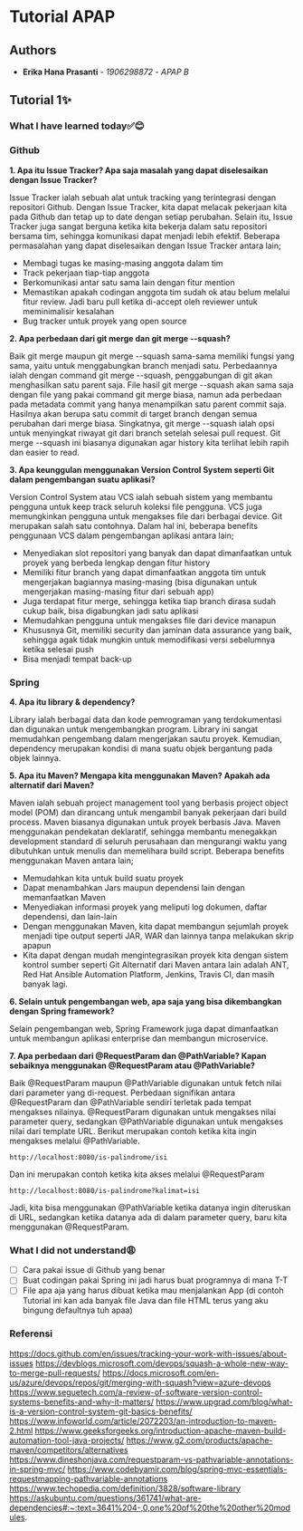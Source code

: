 # Tutorial APAP

## Authors

* **Erika Hana Prasanti** - *1906298872* - *APAP B*

## Tutorial 1✨

### What I have learned today✅😊

### Github

**1. Apa itu Issue Tracker? Apa saja masalah yang dapat diselesaikan dengan Issue Tracker?**

Issue Tracker ialah sebuah alat untuk tracking yang terintegrasi dengan repositori Github. Dengan Issue Tracker, kita dapat melacak pekerjaan kita pada Github dan tetap up to date dengan setiap perubahan. Selain itu, Issue Tracker juga sangat berguna ketika kita bekerja dalam satu repositori bersama tim, sehingga komunikasi dapat menjadi lebih efektif. Beberapa permasalahan yang dapat diselesaikan dengan Issue Tracker antara lain;
- Membagi tugas ke masing-masing anggota dalam tim
- Track pekerjaan tiap-tiap anggota
- Berkomunikasi antar satu sama lain dengan fitur mention
- Memastikan apakah codingan anggota tim sudah ok atau belum melalui fitur review. Jadi baru pull ketika di-accept oleh reviewer untuk meminimalisir kesalahan
- Bug tracker untuk proyek yang open source

**2. Apa perbedaan dari git merge dan git merge --squash?**

Baik git merge maupun git merge --squash sama-sama memiliki fungsi yang sama, yaitu untuk menggabungkan branch menjadi satu. Perbedaannya ialah dengan command git merge --squash, penggabungan di git akan menghasilkan satu parent saja. File hasil git merge --squash akan sama saja dengan file yang pakai command git merge biasa, namun ada perbedaan pada metadata commit yang hanya menampilkan satu parent commit saja. Hasilnya akan berupa satu commit di target branch dengan semua perubahan dari merge biasa. Singkatnya, git merge --squash ialah opsi untuk menyingkat riwayat git dari branch setelah selesai pull request. Git merge --squash ini biasanya digunakan agar history kita terlihat lebih rapih dan easier to  read.

**3. Apa keunggulan menggunakan Version Control System seperti Git dalam pengembangan suatu aplikasi?**

Version Control System atau VCS ialah sebuah sistem yang membantu pengguna untuk keep track seluruh koleksi file pengguna. VCS juga memungkinkan pengguna untuk mengakses file dari berbagai device. Git merupakan salah satu contohnya. Dalam hal ini, beberapa benefits penggunaan VCS dalam pengembangan aplikasi antara lain;
- Menyediakan slot repositori yang banyak dan dapat dimanfaatkan untuk proyek yang berbeda lengkap dengan fitur history
- Memiliki fitur branch yang dapat dimanfaatkan anggota tim untuk mengerjakan bagiannya masing-masing (bisa digunakan untuk mengerjakan masing-masing fitur dari sebuah app)
- Juga terdapat fitur merge, sehingga ketika tiap branch dirasa sudah cukup baik, bisa digabungkan jadi satu aplikasi
- Memudahkan pengguna untuk mengakses file dari device manapun
- Khususnya Git, memiliki security dan jaminan data assurance yang baik, sehingga agak tidak mungkin untuk memodifikasi versi sebelumnya ketika selesai push
- Bisa menjadi tempat back-up

### Spring
**4. Apa itu library & dependency?**

Library ialah berbagai data dan kode pemrograman yang terdokumentasi dan digunakan untuk mengembangkan program. Library ini sangat memudahkan pengembang dalam mengerjakan sautu proyek. Kemudian, dependency merupakan kondisi di mana suatu objek bergantung pada objek lainnya.

**5. Apa itu Maven? Mengapa kita menggunakan Maven? Apakah ada alternatif dari Maven?**

Maven ialah sebuah project management tool yang berbasis project object model (POM) dan dirancang untuk mengambil banyak pekerjaan dari build process. Maven biasanya digunakan untuk proyek berbasis Java. Maven menggunakan pendekatan deklaratif, sehingga membantu menegakkan development standard di seluruh perusahaan dan mengurangi waktu yang dibutuhkan untuk menulis dan memelihara build script. Beberapa benefits menggunakan Maven antara lain;
- Memudahkan kita untuk build suatu proyek
- Dapat menambahkan Jars maupun dependensi lain dengan memanfaatkan Maven
- Menyediakan informasi proyek yang meliputi log dokumen, daftar dependensi, dan lain-lain
- Dengan menggunakan Maven, kita dapat membangun sejumlah proyek menjadi tipe output seperti JAR, WAR dan lainnya tanpa melakukan skrip apapun
- Kita dapat dengan mudah mengintegrasikan proyek kita dengan sistem kontrol sumber seperti Git
Alternatif dari Maven antara lain adalah ANT, Red Hat Ansible Automation Platform, Jenkins, Travis CI, dan masih banyak lagi.

**6. Selain untuk pengembangan web, apa saja yang bisa dikembangkan dengan Spring framework?**

Selain pengembangan web, Spring Framework juga dapat dimanfaatkan untuk membangun aplikasi enterprise dan membangun microservice.

**7. Apa perbedaan dari @RequestParam dan @PathVariable? Kapan sebaiknya menggunakan @RequestParam atau @PathVariable?**

Baik @RequestParam maupun @PathVariable digunakan untuk fetch nilai dari parameter yang di-request. Perbedaan signifikan antara @RequestParam dan @PathVariable sendiri terletak pada tempat mengakses nilainya. @RequestParam digunakan untuk mengakses nilai parameter query, sedangkan @PathVariable digunakan untuk mengakses nilai dari template URL. 
Berikut merupakan contoh ketika kita ingin mengakses melalui @PathVariable.

`http://localhost:8080/is-palindrome/isi`

Dan ini merupakan contoh ketika kita akses melalui @RequestParam

`http://localhost:8080/is-palindrome?kalimat=isi`

Jadi, kita bisa menggunakan @PathVariable ketika datanya ingin diteruskan di URL, sedangkan ketika datanya ada di dalam parameter query, baru kita menggunakan @RequestParam.


### What I did not understand😩
- [ ] Cara pakai issue di Github yang benar
- [ ] Buat codingan pakai Spring ini jadi harus buat programnya di mana T-T
- [ ] File apa aja yang harus dibuat ketika mau menjalankan App (di contoh Tutorial ini kan ada banyak file Java dan file HTML terus yang aku bingung defaultnya tuh apaa)

### Referensi
https://docs.github.com/en/issues/tracking-your-work-with-issues/about-issues
https://devblogs.microsoft.com/devops/squash-a-whole-new-way-to-merge-pull-requests/
https://docs.microsoft.com/en-us/azure/devops/repos/git/merging-with-squash?view=azure-devops
https://www.seguetech.com/a-review-of-software-version-control-systems-benefits-and-why-it-matters/
https://www.upgrad.com/blog/what-is-a-version-control-system-git-basics-benefits/
https://www.infoworld.com/article/2072203/an-introduction-to-maven-2.html
https://www.geeksforgeeks.org/introduction-apache-maven-build-automation-tool-java-projects/
https://www.g2.com/products/apache-maven/competitors/alternatives
https://www.dineshonjava.com/requestparam-vs-pathvariable-annotations-in-spring-mvc/
https://www.codebyamir.com/blog/spring-mvc-essentials-requestmapping-pathvariable-annotations
https://www.techopedia.com/definition/3828/software-library
https://askubuntu.com/questions/361741/what-are-dependencies#:~:text=3641%204-,0,one%20of%20the%20other%20modules.
